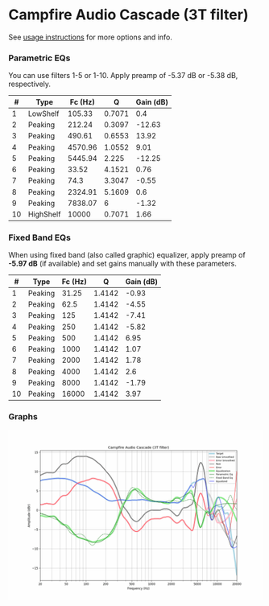 # Campfire Audio Cascade (3T filter)
See [usage instructions](https://github.com/jaakkopasanen/AutoEq#usage) for more options and info.

### Parametric EQs
You can use filters 1-5 or 1-10. Apply preamp of -5.37 dB or -5.38 dB, respectively.

|   # | Type      |   Fc (Hz) |      Q |   Gain (dB) |
|-----|-----------|-----------|--------|-------------|
|   1 | LowShelf  |    105.33 | 0.7071 |        0.4  |
|   2 | Peaking   |    212.24 | 0.3097 |      -12.63 |
|   3 | Peaking   |    490.61 | 0.6553 |       13.92 |
|   4 | Peaking   |   4570.96 | 1.0552 |        9.01 |
|   5 | Peaking   |   5445.94 | 2.225  |      -12.25 |
|   6 | Peaking   |     33.52 | 4.1521 |        0.76 |
|   7 | Peaking   |     74.3  | 3.3047 |       -0.55 |
|   8 | Peaking   |   2324.91 | 5.1609 |        0.6  |
|   9 | Peaking   |   7838.07 | 6      |       -1.32 |
|  10 | HighShelf |  10000    | 0.7071 |        1.66 |

### Fixed Band EQs
When using fixed band (also called graphic) equalizer, apply preamp of **-5.97 dB** (if available) and set gains manually with these parameters.

|   # | Type    |   Fc (Hz) |      Q |   Gain (dB) |
|-----|---------|-----------|--------|-------------|
|   1 | Peaking |     31.25 | 1.4142 |       -0.93 |
|   2 | Peaking |     62.5  | 1.4142 |       -4.55 |
|   3 | Peaking |    125    | 1.4142 |       -7.41 |
|   4 | Peaking |    250    | 1.4142 |       -5.82 |
|   5 | Peaking |    500    | 1.4142 |        6.95 |
|   6 | Peaking |   1000    | 1.4142 |        1.07 |
|   7 | Peaking |   2000    | 1.4142 |        1.78 |
|   8 | Peaking |   4000    | 1.4142 |        2.6  |
|   9 | Peaking |   8000    | 1.4142 |       -1.79 |
|  10 | Peaking |  16000    | 1.4142 |        3.97 |

### Graphs
![](./Campfire%20Audio%20Cascade%20(3T%20filter).png)
